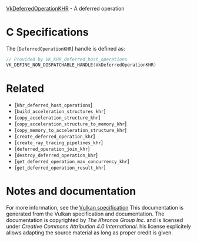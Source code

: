[VkDeferredOperationKHR](https://www.khronos.org/registry/vulkan/specs/1.3-extensions/man/html/VkDeferredOperationKHR.html) - A deferred operation

# C Specifications
The [`DeferredOperationKHR`] handle is defined as:
```c
// Provided by VK_KHR_deferred_host_operations
VK_DEFINE_NON_DISPATCHABLE_HANDLE(VkDeferredOperationKHR)
```

# Related
- [`khr_deferred_host_operations`]
- [`build_acceleration_structures_khr`]
- [`copy_acceleration_structure_khr`]
- [`copy_acceleration_structure_to_memory_khr`]
- [`copy_memory_to_acceleration_structure_khr`]
- [`create_deferred_operation_khr`]
- [`create_ray_tracing_pipelines_khr`]
- [`deferred_operation_join_khr`]
- [`destroy_deferred_operation_khr`]
- [`get_deferred_operation_max_concurrency_khr`]
- [`get_deferred_operation_result_khr`]

# Notes and documentation
For more information, see the [Vulkan specification](https://www.khronos.org/registry/vulkan/specs/1.3-extensions/html/vkspec.html)
This documentation is generated from the Vulkan specification and documentation.
The documentation is copyrighted by *The Khronos Group Inc.* and is licensed under *Creative Commons Attribution 4.0 International*.
his license explicitely allows adapting the source material as long as proper credit is given.
        